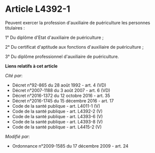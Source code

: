 # Article L4392-1

Peuvent exercer la profession d'auxiliaire de puériculture les personnes titulaires : 

1° Du diplôme d'Etat d'auxiliaire de puériculture ; 

2° Du certificat d'aptitude aux fonctions d'auxiliaire de puériculture ; 

3° Du diplôme professionnel d'auxiliaire de puériculture.

**Liens relatifs à cet article**

_Cité par_:

  - Décret n°92-865 du 28 août 1992 - art. 4 (VD)
  - Décret n°2007-1188 du 3 août 2007 - art. 6 (VD)
  - Décret n°2016-1372 du 12 octobre 2016 - art. 35
  - Décret n°2016-1745 du 15 décembre 2016 - art. 17
  - Code de la santé publique - art. L4011-1 (V)
  - Code de la santé publique - art. L4392-2 (V)
  - Code de la santé publique - art. L4393-6 (V)
  - Code de la santé publique - art. L4393-8 (V)
  - Code de la santé publique - art. L4415-2 (V)

_Modifié par_:

  - Ordonnance n°2009-1585 du 17 décembre 2009 - art. 24
